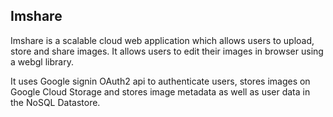 ## Imshare

Imshare is a scalable cloud web application which allows users to upload, store and share images. It allows users to edit their images in browser using a webgl library.

It uses Google signin OAuth2 api to authenticate users, stores images on Google Cloud Storage and stores image metadata as well as user data in the NoSQL Datastore.

